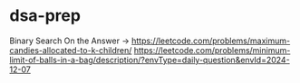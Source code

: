 # dsa-prep
Binary Search On the Answer -> https://leetcode.com/problems/maximum-candies-allocated-to-k-children/
https://leetcode.com/problems/minimum-limit-of-balls-in-a-bag/description/?envType=daily-question&envId=2024-12-07
